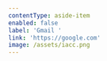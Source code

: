 ```yaml
---
contentType: aside-item
enabled: false
label: 'Gmail '
link: 'https://google.com'
image: /assets/iacc.png
---
```


